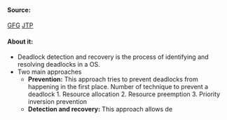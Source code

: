 #### Source:
[GFG](https://www.geeksforgeeks.org/deadlock-detection-recovery/)
[JTP](https://www.geeksforgeeks.org/deadlock-detection-recovery/)

#### About it:

* Deadlock detection and recovery is the process of identifying and resolving deadlocks in a OS.
* Two main approaches
	*  **Prevention:** This approach tries to prevent deadlocks from happening in the first place. Number of technique to prevent a deadlock
			   1. Resource allocation
			   2. Resource preemption
			   3. Priority inversion prevention	
	* **Detection and recovery:** This approach allows de